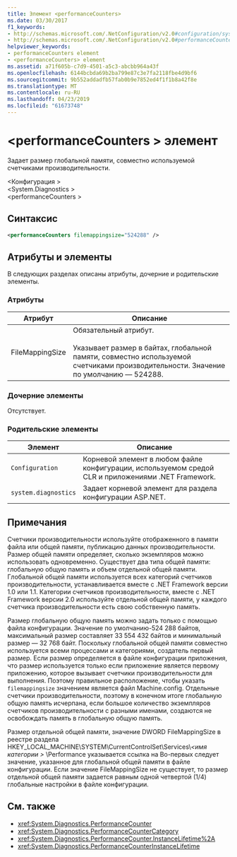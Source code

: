 ```yaml
---
title: Элемент <performanceCounters>
ms.date: 03/30/2017
f1_keywords:
- http://schemas.microsoft.com/.NetConfiguration/v2.0#configuration/system.diagnostics/performanceCounters
- http://schemas.microsoft.com/.NetConfiguration/v2.0#performanceCounters
helpviewer_keywords:
- performanceCounters element
- <performanceCounters> element
ms.assetid: a71f605b-c7d9-4501-a5c3-abcbb964a43f
ms.openlocfilehash: 6144bcbda69b2ba799e87c3e7fa2118fbe4d9bf6
ms.sourcegitcommit: 9b552addadfb57fab0b9e7852ed4f1f1b8a42f8e
ms.translationtype: MT
ms.contentlocale: ru-RU
ms.lasthandoff: 04/23/2019
ms.locfileid: "61673748"
---
```

# <a name="performancecounters-element"></a>\<performanceCounters > элемент

Задает размер глобальной памяти, совместно используемой счетчиками производительности.

 \<Конфигурация > \
\<System.Diagnostics > \
\<performanceCounters >

## <a name="syntax"></a>Синтаксис

```xml
<performanceCounters filemappingsize="524288" />
```

## <a name="attributes-and-elements"></a>Атрибуты и элементы

В следующих разделах описаны атрибуты, дочерние и родительские элементы.

### <a name="attributes"></a>Атрибуты

|Атрибут|Описание|
|---------------|-----------------|
|FileMappingSize|Обязательный атрибут.<br /><br /> Указывает размер в байтах, глобальной памяти, совместно используемой счетчиками производительности. Значение по умолчанию — 524288.|

### <a name="child-elements"></a>Дочерние элементы

Отсутствует.

### <a name="parent-elements"></a>Родительские элементы

|Элемент|Описание|
|-------------|-----------------|
|`Configuration`|Корневой элемент в любом файле конфигурации, используемом средой CLR и приложениями .NET Framework.|
|`system.diagnostics`|Задает корневой элемент для раздела конфигурации ASP.NET.|

## <a name="remarks"></a>Примечания

Счетчики производительности используйте отображенного в памяти файла или общей памяти, публикацию данных производительности.  Размер общей памяти определяет, сколько экземпляров можно использовать одновременно.  Существует два типа общей памяти: глобальную общую память и объем отдельной общей памяти.  Глобальной общей памяти используется всех категорий счетчиков производительности, устанавливается вместе с .NET Framework версии 1.0 или 1.1.  Категории счетчиков производительности, вместе с .NET Framework версии 2.0 используйте отдельной общей памяти, у каждого счетчика производительности есть свою собственную память.

Размер глобальную общую память можно задать только с помощью файла конфигурации.  Значение по умолчанию-524 288 байтов, максимальный размер составляет 33 554 432 байтов и минимальный размер — 32 768 байт.  Поскольку глобальной общей памяти совместно используется всеми процессами и категориями, создатель первый размер.  Если размер определяется в файле конфигурации приложения, что размер используется только если приложение является первому приложению, которое вызывает счетчики производительности для выполнения.  Поэтому правильное расположение, чтобы указать `filemappingsize` значением является файл Machine.config.  Отдельные счетчики производительности, поэтому в конечном итоге глобальную общую память исчерпана, если большое количество экземпляров счетчиков производительности с разными именами, создаются не освобождать память в глобальную общую память.

Размер отдельной общей памяти, значение DWORD FileMappingSize в реестре раздела HKEY_LOCAL_MACHINE\SYSTEM\CurrentControlSet\Services\\*\<имя категории >* \Performance указывается ссылка на Во-первых следует значение, указанное для глобальной общей памяти в файле конфигурации. Если значение FileMappingSize не существует, то размер отдельной общей памяти задается равным одной четвертой (1/4) глобальные настройки в файле конфигурации.

## <a name="see-also"></a>См. также

- <xref:System.Diagnostics.PerformanceCounter>
- <xref:System.Diagnostics.PerformanceCounterCategory>
- <xref:System.Diagnostics.PerformanceCounter.InstanceLifetime%2A>
- <xref:System.Diagnostics.PerformanceCounterInstanceLifetime>
